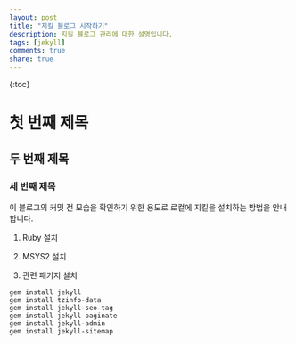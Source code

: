 ```yaml
---
layout: post
title: "지킬 블로그 시작하기"
description: 지킬 블로그 관리에 대한 설명입니다.
tags: [jekyll]
comments: true
share: true
---
```


{:toc}

# 첫 번째 제목

## 두 번째 제목

### 세 번째 제목


이 블로그의 커밋 전 모습을 확인하기 위한 용도로 로컬에 지킬을 설치하는 방법을 안내합니다.


1. Ruby 설치

2. MSYS2 설치

3. 관련 패키지 설치

```
gem install jekyll
gem install tzinfo-data
gem install jekyll-seo-tag
gem install jekyll-paginate
gem install jekyll-admin
gem install jekyll-sitemap
```